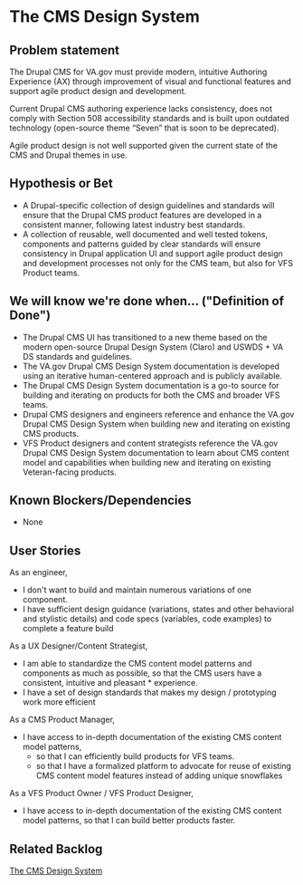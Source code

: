 # The CMS Design System

## Problem statement

The Drupal CMS for VA.gov must provide modern, intuitive Authoring Experience (AX) through improvement of visual and functional features and support agile product design and development.

Current Drupal CMS authoring experience lacks consistency, does not comply with Section 508 accessibility standards and is built upon outdated technology (open-source theme “Seven” that is soon to be deprecated).

Agile product design is not well supported given the current state of the CMS and Drupal themes in use.

## Hypothesis or Bet

* A Drupal-specific collection of design guidelines and standards will ensure that the Drupal CMS product features are developed in a consistent manner, following latest industry best standards.
* A collection of reusable, well documented and well tested tokens, components and patterns guided by clear standards will ensure consistency in Drupal application UI and support agile product design and development processes not only for the CMS team, but also for VFS Product teams.

## We will know we're done when... ("Definition of Done")

* The Drupal CMS UI has transitioned to a new theme based on the modern open-source  Drupal Design System (Claro) and USWDS + VA DS standards and guidelines.
* The VA.gov Drupal CMS Design System documentation is developed using an iterative human-centered approach and is publicly available.
* The Drupal CMS Design System documentation is a go-to source for building and iterating on products for both the CMS and broader VFS teams. 
* Drupal CMS designers and engineers reference and enhance the VA.gov Drupal CMS Design System when building new and iterating on existing CMS products.
* VFS Product designers and content strategists reference the VA.gov Drupal CMS Design System documentation to learn about CMS content model and capabilities when building new and iterating on existing Veteran-facing products.

## Known Blockers/Dependencies

* None

## User Stories

As an engineer,
* I don't want to build and maintain numerous variations of one component.
* I have sufficient design guidance (variations, states and other behavioral and stylistic details) and code specs (variables, code examples) to complete a feature build

As a UX Designer/Content Strategist,
* I am able to standardize the CMS content model patterns and components as much as possible, so that the CMS users have a consistent, intuitive and pleasant * experience.
* I have a set of design standards that makes my design / prototyping work more efficient

As a CMS Product Manager,
* I have access to in-depth documentation of the existing CMS content model patterns,
   * so that I can efficiently build products for VFS teams.
   * so that I have a formalized platform to advocate for reuse of existing CMS content model features instead of adding unique snowflakes

As a VFS Product Owner / VFS Product Designer,
* I have access to in-depth documentation of the existing CMS content model patterns, so that I can build better products faster.

## Related Backlog 

[The CMS Design System](https://github.com/department-of-veterans-affairs/va.gov-cms/issues/4000)

